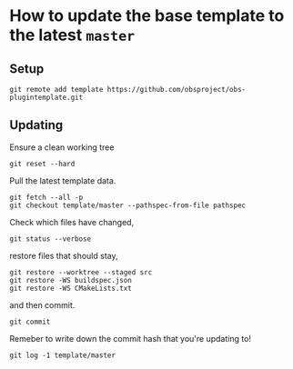 # How to update the base template to the latest `master`

## Setup

```shell
git remote add template https://github.com/obsproject/obs-plugintemplate.git
```

## Updating

Ensure a clean working tree

```shell
git reset --hard
```

Pull the latest template data.

```shell
git fetch --all -p
git checkout template/master --pathspec-from-file pathspec
```

Check which files have changed,

```shell
git status --verbose
```

restore files that should stay,

```shell
git restore --worktree --staged src
git restore -WS buildspec.json
git restore -WS CMakeLists.txt
```

and then commit.

```shell
git commit
```

Remeber to write down the commit hash that you're updating to!
```shell
git log -1 template/master
```
